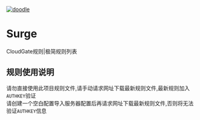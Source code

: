 [![doodle]][doodle-story]

[doodle]: http://www.google.com/logos/doodles/2016/claude-shannons-100th-birthday-5731852344098816.2-hp2x.gif "克劳德·香农诞辰 100 周年"
[doodle-story]: https://www.google.co.jp/search?q=Google

Surge
===========================
CloudGate规则|极简规则列表

规则使用说明
------
请勿直接使用此项目规则文件,请手动请求网址下载最新规则文件,最新规则加入`AUTHKEY`验证<br>
请创建一个空白配置导入服务器配置后再请求网址下载最新规则文件,否则将无法验证`AUTHKEY`信息<br>

